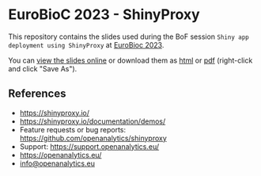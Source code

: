 # EuroBioC 2023 - ShinyProxy

This repository contains the slides used during the BoF session `Shiny app deployment using ShinyProxy` at [EuroBioc 2023](https://eurobioc2023.bioconductor.org/).

You can [view the slides online](https://shinyproxy.io/presentations/eurobioc2023.html) or download them as [html](https://raw.githubusercontent.com/openanalytics/eurobioc2023-shinyproxy/master/slides.html) or [pdf](https://raw.githubusercontent.com/openanalytics/eurobioc2023-shinyproxy/master/slides.pdf) (right-click and click "Save As").

## References

- <https://shinyproxy.io/>
- <https://shinyproxy.io/documentation/demos/>
- Feature requests or bug reports: <https://github.com/openanalytics/shinyproxy>
- Support: <https://support.openanalytics.eu/>
- <https://openanalytics.eu/>
- <info@openanalytics.eu>

